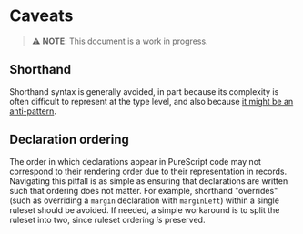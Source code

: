 Caveats
=======

> ⚠️ **NOTE**: This document is a work in progress.

## Shorthand
Shorthand syntax is generally avoided, in part because its complexity is often difficult to represent at the type level, and also because [it might be an anti-pattern](https://csswizardry.com/2016/12/css-shorthand-syntax-considered-an-anti-pattern/).

## Declaration ordering
The order in which declarations appear in PureScript code may not correspond to their rendering order due to their representation in records. Navigating this pitfall is as simple as ensuring that declarations are written such that ordering does not matter. For example, shorthand "overrides" (such as overriding a `margin` declaration with `marginLeft`) within a single ruleset should be avoided. If needed, a simple workaround is to split the ruleset into two, since ruleset ordering _is_ preserved.
